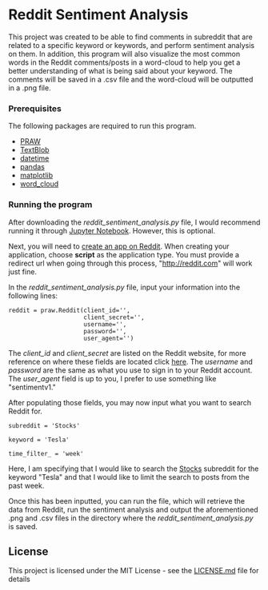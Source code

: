 # Reddit Sentiment Analysis 

This project was created to be able to find comments in subreddit that are related to a specific keyword or keywords, and perform sentiment analysis on them. In addition, this program will also visualize the most common words in the Reddit comments/posts in a word-cloud to help you get a better understanding of what is being said about your keyword. The comments will be saved in a .csv file and the word-cloud will be outputted in a .png file.

### Prerequisites

The following packages are required to run this program.

* [PRAW](https://github.com/praw-dev/praw)
* [TextBlob](https://textblob.readthedocs.io/en/dev/)
* [datetime](https://docs.python.org/3/library/datetime.html)
* [pandas](https://pandas.pydata.org/pandas-docs/stable/)
* [matplotlib](https://matplotlib.org/)
* [word_cloud](https://github.com/amueller/word_cloud)

### Running the program

After downloading the *reddit_sentiment_analysis.py* file, I would recommend running it through [Jupyter Notebook](http://jupyter.org/). However, this is optional.  

Next, you will need to [create an app on Reddit](https://ssl.reddit.com/prefs/apps/). When creating your application, choose **script** as the application type. You must provide a redirect url when going through this process, "http://reddit.com" will work just fine. 

In the *reddit_sentiment_analysis.py* file, input your information into the following lines:

```
reddit = praw.Reddit(client_id='', 
                     client_secret='', 
                     username='', 
                     password='', 
                     user_agent='')
```

The *client_id* and *client_secret* are listed on the Reddit website, for more reference on where these fields are located click [here](https://imgur.com/a/t6Uc655). The *username* and *password* are the same as what you use to sign in to your Reddit account. The *user_agent* field is up to you, I prefer to use something like "sentimentv1."


After populating those fields, you may now input what you want to search Reddit for. 

```
subreddit = 'Stocks'

keyword = 'Tesla'

time_filter_ = 'week'
```

Here, I am specifying that I would like to search the [Stocks](https://www.reddit.com/r/stocks/) subreddit for the keyword "Tesla" and that I would like to limit the search to posts from the past week. 

Once this has been inputted, you can run the file, which will retrieve the data from Reddit, run the sentiment analysis and output the aforementioned .png and .csv files in the directory where the *reddit_sentiment_analysis.py* is saved.

## License

This project is licensed under the MIT License - see the [LICENSE.md](LICENSE.md) file for details
